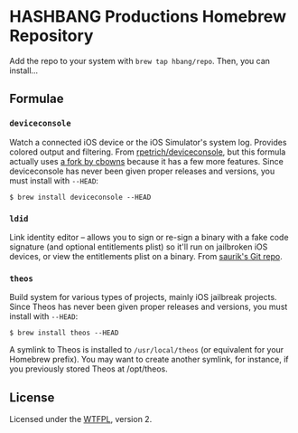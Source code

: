 # HASHBANG Productions Homebrew Repository
Add the repo to your system with `brew tap hbang/repo`. Then, you can install…

## Formulae
### `deviceconsole`
Watch a connected iOS device or the iOS Simulator's system log. Provides colored output and filtering. From [rpetrich/deviceconsole](https://github.com/rpetrich/deviceconsole), but this formula actually uses [a fork by cbowns](https://github.com/cbowns/deviceconsole) because it has a few more features. Since deviceconsole has never been given proper releases and versions, you must install with `--HEAD`:

```
$ brew install deviceconsole --HEAD
```

### `ldid`
Link identity editor – allows you to sign or re-sign a binary with a fake code signature (and optional entitlements plist) so it'll run on jailbroken iOS devices, or view the entitlements plist on a binary. From [saurik's Git repo](http://gitweb.saurik.com/ldid.git).

### `theos`
Build system for various types of projects, mainly iOS jailbreak projects. Since Theos has never been given proper releases and versions, you must install with `--HEAD`:

```
$ brew install theos --HEAD
```

A symlink to Theos is installed to `/usr/local/theos` (or equivalent for your Homebrew prefix). You may want to create another symlink, for instance, if you previously stored Theos at /opt/theos.

## License
Licensed under the [WTFPL](http://www.wtfpl.net/about/), version 2. 
